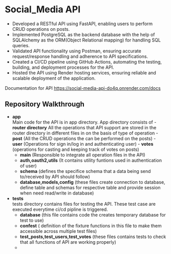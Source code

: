 # Social_Media API
- Developed a RESTful API using FastAPI, enabling users to perform CRUD operations on posts.
- Implemented PostgreSQL as the backend database with the help of SQLAlchemy as the ORM(Object Relational mapping) for handling SQL queries.
- Validated API functionality using Postman, ensuring accurate request/response handling and adherence to API specifications.
- Created a CI/CD pipeline using GitHub Actions, automating the testing, building, and deployment processes for the API.
- Hosted the API using Render hosting services, ensuring reliable and scalable deployment of the application.

Documentation for API https://social-media-api-do4q.onrender.com/docs

## Repository Walkthrough
* **app**</br>
   Main code for the API is in app directory.
   App directory consists of
   -**router directory**
   All the operations that API support are stored in the router directory in different files in on the basis of type of operation
      - **post** (All the CRUD operations the can be performed on the posts)
      - **user** (Operations for sign in/log in and authenticating user)
      - **votes** (operations for casting and keeping track of votes on posts)
   - **main** (Responsible to integrate all operation files in the API)
   - **auth,oauth2,utils** (It contains utility funtions used in authentication of user)
   - **schema** (defines the specifice schema that a data being send to/received by API  should follow)
   - **database,models,config**  (these files create connection to database, define table and schemas for respective table and provide session when need read/write in database)
* **tests**</br>
  tests directory contains files for testing the API. These test case are executed everytime ci/cd pipline is triggered.
  - **database** (this file contains code the creates  temporary database for test to use)
  - **confest** ( definition of the fixture functions in this file to make them accessible across multiple test files)
  - **test_posts,test_users,test_votes** (these files contains tests to check that all functions of API are working properly)
  - 

